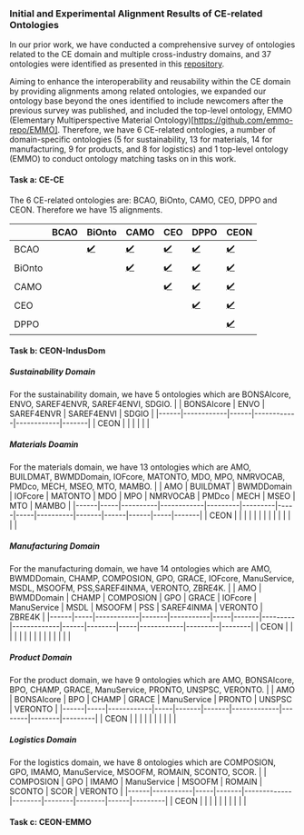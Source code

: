 ### Initial and Experimental Alignment Results of CE-related Ontologies

In our prior work, we have conducted a comprehensive survey of ontologies related to the CE domain and multiple cross-industry domains, and 37 ontologies were identified as presented in this [repository](http://w3id.org/CEON/catalogue).

Aiming to enhance the interoperability and reusability within the CE domain by providing alignments among related ontologies, we expanded our ontology base beyond the ones identified to include newcomers after the previous survey was published, and included the top-level ontology, EMMO (Elementary Multiperspective Material Ontology)[https://github.com/emmo-repo/EMMO].
Therefore, we have 6 CE-related ontologies, a number of domain-specific ontologies (5 for sustainability, 13 for materials, 14 for manufacturing, 9 for products, and 8 for logistics) and 1 top-level ontology (EMMO) to conduct ontology matching tasks on in this work.


#### Task a: CE-CE
The 6 CE-related ontologies are: BCAO, BiOnto, CAMO, CEO, DPPO and CEON. Therefore we have 15 alignments.

|        | BCAO | BiOnto | CAMO | CEO | DPPO | CEON |
|--------|------|--------|------|-----|------|------|
| BCAO   |      | [:heavy_check_mark:](./task_a/BCAO-BiOnto/)|[:heavy_check_mark:](./task_a/BCAO-CAMO/)|[:heavy_check_mark:](./task_a/BCAO-CEO/)|[:heavy_check_mark:](./task_a/BCAO-DPPO/)|[:heavy_check_mark:](./task_a/CEON-BCAO/)|
| BiOnto |      |        |[:heavy_check_mark:](./task_a/BiOnto-CAMO/)|[:heavy_check_mark:](./task_a/BiOnto-CEO/)|[:heavy_check_mark:](./task_a/BiOnto-DPPO/)|[:heavy_check_mark:](./task_a/CEON-BiOnto/)|
| CAMO   |      |        |      |[:heavy_check_mark:](./task_a/CAMO-CEO/)|[:heavy_check_mark:](./task_a/CAMO-DPPO/)|[:heavy_check_mark:](./task_a/CEON-CAMO/)|
| CEO    |      |        |      |     |[:heavy_check_mark:](./task_a/CEO-DPPO/)|[:heavy_check_mark:](./task_a/CEON-CEO/)|
| DPPO   |      |        |      |     |      |[:heavy_check_mark:](./task_a/CEON-DPPO/)|

#### Task b: CEON-IndusDom
##### Sustainability Domain
For the sustainability domain, we have 5 ontologies which are BONSAIcore, ENVO, SAREF4ENVR, SAREF4ENVI, SDGIO.
|      | BONSAIcore | ENVO | SAREF4ENVR | SAREF4ENVI | SDGIO |
|------|------------|------|------------|------------|-------|
| CEON |            |      |            |            |       |
##### Materials Doamin
For the materials domain, we have  13 ontologies which are AMO, BUILDMAT, BWMDDomain, IOFcore, MATONTO, MDO, MPO, NMRVOCAB, PMDco, MECH, MSEO, MTO, MAMBO.
|      | AMO | BUILDMAT | BWMDDomain | IOFcore | MATONTO | MDO | MPO | NMRVOCAB | PMDco | MECH | MSEO | MTO | MAMBO |
|------|-----|----------|------------|---------|---------|-----|-----|----------|-------|------|------|-----|-------|
| CEON |     |          |            |         |         |     |     |          |       |      |      |     |       |
##### Manufacturing Domain
For the manufacturing domain, we have 14 ontologies which are AMO, BWMDDomain, CHAMP, COMPOSION, GPO, GRACE, IOFcore, ManuService, MSDL, MSOOFM, PSS,SAREF4INMA, VERONTO, ZBRE4K.
|      | AMO | BWMDDomain | CHAMP | COMPOSION | GPO | GRACE | IOFcore | ManuService | MSDL | MSOOFM | PSS | SAREF4INMA | VERONTO | ZBRE4K |
|------|-----|------------|-------|-----------|-----|-------|---------|-------------|------|--------|-----|------------|---------|--------|
| CEON |     |            |       |           |     |       |         |             |      |        |     |            |         |        |
##### Product Domain
For the product domain, we have 9 ontologies which are AMO, BONSAIcore, BPO, CHAMP, GRACE, ManuService, PRONTO, UNSPSC, VERONTO.
|      | AMO | BONSAIcore | BPO | CHAMP | GRACE | ManuService | PRONTO | UNSPSC | VERONTO |
|------|-----|------------|-----|-------|-------|-------------|--------|--------|---------|
| CEON |     |            |     |       |       |             |        |        |         |
##### Logistics Domain
For the logistics domain, we have 8 ontologies which are COMPOSION, GPO, IMAMO, ManuService, MSOOFM, ROMAIN, SCONTO, SCOR.
|      | COMPOSION | GPO | IMAMO | ManuService | MSOOFM | ROMAIN | SCONTO | SCOR | VERONTO |
|------|-----------|-----|-------|-------------|--------|--------|--------|------|---------|
| CEON |           |     |       |             |        |        |        |      |         |
#### Task c: CEON-EMMO
